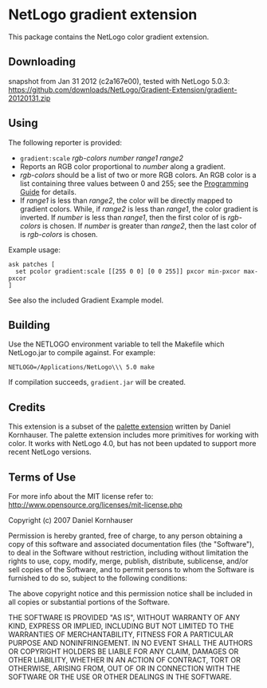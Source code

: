 # NetLogo gradient extension

This package contains the NetLogo color gradient extension.

## Downloading

snapshot from Jan 31 2012 (c2a167e00), tested with NetLogo 5.0.3:
https://github.com/downloads/NetLogo/Gradient-Extension/gradient-20120131.zip

## Using

The following reporter is provided:

 * `gradient:scale` _rgb-colors_ _number_ _range1_ _range2_
  * Reports an RGB color proportional to _number_ along a gradient.
  * _rgb-colors_ should be a list of two or more RGB colors. An RGB color is a list containing three values between 0 and 255; see the [Programming Guide](http://ccl.northwestern.edu/netlogo/5.0/docs/programming.html) for details.
  * If _range1_ is less than _range2_, the color will be directly mapped to gradient colors. While, if _range2_ is less than _range1_, the color gradient is inverted. If _number_ is less than _range1_, then the first color of is  _rgb-colors_ is chosen. If _number_ is greater than _range2_, then the last color of is _rgb-colors_ is chosen.

Example usage:

    ask patches [
      set pcolor gradient:scale [[255 0 0] [0 0 255]] pxcor min-pxcor max-pxcor
    ]

See also the included Gradient Example model.

## Building

Use the NETLOGO environment variable to tell the Makefile which NetLogo.jar to compile against.  For example:

    NETLOGO=/Applications/NetLogo\\\ 5.0 make

If compilation succeeds, `gradient.jar` will be created.

## Credits

This extension is a subset of the [palette extension](http://ccl.northwestern.edu/extensions/palette/) written by Daniel Kornhauser.  The palette extension includes more primitives for working with color.  It works with NetLogo 4.0, but has not been updated to support more recent NetLogo versions.

## Terms of Use

For more info about the MIT license refer to: http://www.opensource.org/licenses/mit-license.php

Copyright (c) 2007 Daniel Kornhauser

Permission is hereby granted, free of charge, to any person obtaining a copy of this software and associated documentation files (the "Software"), to deal in the Software without restriction, including without limitation the rights to use, copy, modify, merge, publish, distribute, sublicense, and/or sell copies of the Software, and to permit persons to whom the Software is furnished to do so, subject to the following conditions:

The above copyright notice and this permission notice shall be included in all copies or substantial portions of the Software.

THE SOFTWARE IS PROVIDED "AS IS", WITHOUT WARRANTY OF ANY KIND, EXPRESS OR IMPLIED, INCLUDING BUT NOT LIMITED TO THE WARRANTIES OF MERCHANTABILITY, FITNESS FOR A PARTICULAR PURPOSE AND NONINFRINGEMENT. IN NO EVENT SHALL THE AUTHORS OR COPYRIGHT HOLDERS BE LIABLE FOR ANY CLAIM, DAMAGES OR OTHER LIABILITY, WHETHER IN AN ACTION OF CONTRACT, TORT OR OTHERWISE, ARISING FROM, OUT OF OR IN CONNECTION WITH THE SOFTWARE OR THE USE OR OTHER DEALINGS IN THE SOFTWARE.
